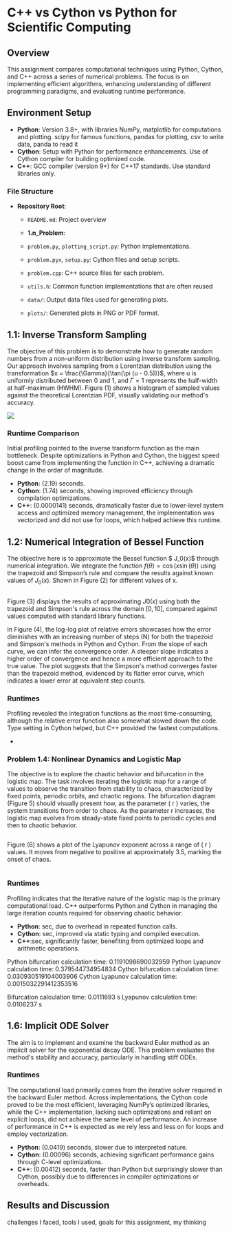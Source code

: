 # C++ vs Cython vs Python for Scientific Computing

## Overview

This assignment compares computational techniques using Python, Cython, and C++ across a series of numerical problems. The focus is on implementing efficient algorithms, enhancing understanding of different programming paradigms, and evaluating runtime performance.

## Environment Setup

- **Python**: Version 3.8+, with libraries NumPy, matplotlib for computations and plotting. scipy for famous functions, pandas for plotting, csv to write data, panda to read it
- **Cython**: Setup with Python for performance enhancements. Use of Cython compiler for building optimized code.
- **C++**: GCC compiler (version 9+) for C++17 standards. Use standard libraries only.

### File Structure

- **Repository Root**:
  - `README.md`: Project overview
  
  - **1.n_Problem**:
  
  - `problem.py`, `plotting_script.py`: Python implementations.
  
  - `problem.pyx`, `setup.py`: Cython files and setup scripts.
  
  - `problem.cpp`: C++ source files for each problem.
  - `utils.h`:  Common function implementations that are often reused
  
  - `data/`: Output data files used for generating plots.
  - `plots/`: Generated plots in PNG or PDF format. 

## 1.1: Inverse Transform Sampling

The objective of this problem is to demonstrate how to generate random numbers from a non-uniform distribution using inverse transform sampling. Our approach involves sampling from a Lorentzian distribution using the transformation $x = \frac{\Gamma}{\tan(\pi (u - 0.5))}$, where u is uniformly distributed between 0 and 1, and $\Gamma{} = 1$ represents the half-width at half-maximum (HWHM). Figure (1) shows a histogram of sampled values against the theoretical Lorentzian PDF, visually validating our method's accuracy.

![](D:\Google%20Drive\2.T\.HPC\C++%20vs%20Cython%20vs%20Python\1.1_Inverse_Transform_Sampling\plots\Figure_1.png)

### Runtime Comparison

Initial profiling pointed to the inverse transform function as the main bottleneck. Despite optimizations in Python and Cython, the biggest speed boost came from implementing the function in C++, achieving a dramatic change in the order of magnitude.

- **Python**: (2.19) seconds.
- **Cython**: (1.74) seconds, showing improved efficiency through compilation optimizations.
- **C++**: (0.0000141) seconds, dramatically faster due to lower-level system access and optimized memory management, the implementation was vectorized and did not use for loops, which helped achieve this runtime.

## 1.2: Numerical Integration of Bessel Function

The objective here is to approximate the Bessel function $ J_0(x)$ through numerical integration. We integrate the function $f(\theta) = \cos(x \sin(\theta))$ using the trapezoid and Simpson’s rule and compare the results against known values of $J_0(x)$. Shown in Figure (2) for different values of x.

<img src="file:///D:/Google%20Drive/2.T/.HPC/C++%20vs%20Cython%20vs%20Python/1.2_Numerical_Integration/plots/Figure_3.png" title="" alt="" data-align="center">

Figure (3) displays the results of approximating $J0​(x)$ using both the trapezoid and Simpson's rule across the domain $[0, 10]$, compared against values computed with standard library functions.<img src="file:///D:/Google%20Drive/2.T/.HPC/C++%20vs%20Cython%20vs%20Python/1.2_Numerical_Integration/plots/Figure_1.png" title="" alt="" data-align="center">

In Figure (4), the log-log plot of relative errors showcases how the error diminishes with an increasing number of steps (N) for both the trapezoid and Simpson's methods in Python and Cython. From the slope of each curve, we can infer the convergence order. A steeper slope indicates a higher order of convergence and hence a more efficient approach to the true value. The plot suggests that the Simpson's method converges faster than the trapezoid method, evidenced by its flatter error curve, which indicates a lower error at equivalent step counts. <img src="file:///D:/Google%20Drive/2.T/.HPC/C++%20vs%20Cython%20vs%20Python/1.2_Numerical_Integration/plots/Figure_2.png" title="" alt="" data-align="center">

### Runtimes

Profiling revealed the integration functions as the most time-consuming, although the relative error function also somewhat slowed down the code. Type setting in Cython helped, but C++ provided the fastest computations.

- 

### Problem 1.4: Nonlinear Dynamics and Logistic Map

The objective is to explore the chaotic behavior and bifurcation in the logistic map. The task involves iterating the logistic map for a range of values to observe the transition from stability to chaos, characterized by fixed points, periodic orbits, and chaotic regions. The bifurcation diagram (Figure 5) should visually present how, as the parameter ( r ) varies, the system transitions from order to chaos. As the parameter r increases, the logistic map evolves from steady-state fixed points to periodic cycles and then to chaotic behavior.

<img src="file:///D:/Google%20Drive/2.T/.HPC/C++%20vs%20Cython%20vs%20Python/1.4_Nonlinear_Dynamics/plots/bifurcation_data_c_bifurcation.png" title="" alt="" data-align="center">

Figure (6) shows a plot of the Lyapunov exponent across a range of ( r ) values. It moves from negative to positive at approximately 3.5, marking the onset of chaos.

<img src="file:///D:/Google%20Drive/2.T/.HPC/C++%20vs%20Cython%20vs%20Python/1.4_Nonlinear_Dynamics/plots/lyapunov_data_cy_lyapunov.png" title="" alt="" data-align="center">



### Runtimes

Profiling indicates that the iterative nature of the logistic map is the primary computational load. C++ outperforms Python and Cython in managing the large iteration counts required for observing chaotic behavior.

- **Python**: sec, due to overhead in repeated function calls.
- **Cython**:  sec, improved via static typing and compiled execution.
- **C++**:sec, significantly faster, benefiting from optimized loops and arithmetic operations.

Python bifurcation calculation time: 0.1191098690032959
Python Lyapunov calculation time: 0.379544734954834
Cython bifurcation calculation time: 0.030930519104003906
Cython Lyapunov calculation time: 0.0015032291412353516

Bifurcation calculation time: 0.0111693 s
Lyapunov calculation time: 0.0106237 s

## 1.6: Implicit ODE Solver

The aim is to implement and examine the backward Euler method as an implicit solver for the exponential decay ODE. This problem evaluates the method's stability and accuracy, particularly in handling stiff ODEs. <img src="file:///D:/Google%20Drive/2.T/.HPC/C++%20vs%20Cython%20vs%20Python/1.6_Implicit_ODE_Solver/plots/Figure_1.png" title="" alt="" data-align="center">

### Runtimes

The computational load primarily comes from the iterative solver required in the backward Euler method. Across implementations, the Cython code proved to be the most efficient, leveraging NumPy’s optimized libraries, while the C++ implementation, lacking such optimizations and reliant on explicit loops, did not achieve the same level of performance. An increase of performance in C++ is expected as we rely less and less on for loops and employ vectorization.

- **Python**: \(0.0419\) seconds, slower due to interpreted nature.
- **Cython**: \(0.00096\) seconds, achieving significant performance gains through C-level optimizations.
- **C++**: \(0.00412\) seconds, faster than Python but surprisingly slower than Cython, possibly due to differences in compiler optimizations or overheads.

## Results and Discussion

challenges I faced, tools I used, goals for this assignment, my thinking
